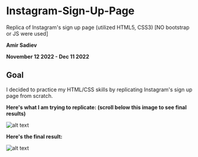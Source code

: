 # Instagram-Sign-Up-Page
Replica of Instagram's sign up page (utilized HTML5, CSS3) [NO bootstrap or JS were used]

**Amir Sadiev** 

**November 12 2022 - Dec 11 2022**

## Goal
I decided to practice my HTML/CSS skills by replicating Instagram's sign up page from scratch. 

**Here's what I am trying to replicate: (scroll below this image to see final results)**

![alt text](https://github.com/amir111/Instagram-Sign-Up-Page/blob/master/img/original-insta-sign-up-page.PNG)


**Here's the final result:**

![alt text](https://github.com/amir111/Instagram-Sign-Up-Page/blob/master/img/my-replica-of-insta-sign-up-page.PNG)

